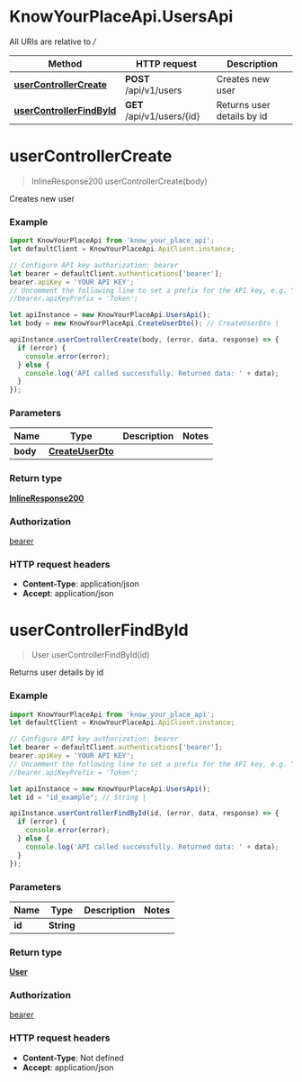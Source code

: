 # KnowYourPlaceApi.UsersApi

All URIs are relative to */*

Method | HTTP request | Description
------------- | ------------- | -------------
[**userControllerCreate**](UsersApi.md#userControllerCreate) | **POST** /api/v1/users | Creates new user
[**userControllerFindById**](UsersApi.md#userControllerFindById) | **GET** /api/v1/users/{id} | Returns user details by id

<a name="userControllerCreate"></a>
# **userControllerCreate**
> InlineResponse200 userControllerCreate(body)

Creates new user

### Example
```javascript
import KnowYourPlaceApi from 'know_your_place_api';
let defaultClient = KnowYourPlaceApi.ApiClient.instance;

// Configure API key authorization: bearer
let bearer = defaultClient.authentications['bearer'];
bearer.apiKey = 'YOUR API KEY';
// Uncomment the following line to set a prefix for the API key, e.g. "Token" (defaults to null)
//bearer.apiKeyPrefix = 'Token';

let apiInstance = new KnowYourPlaceApi.UsersApi();
let body = new KnowYourPlaceApi.CreateUserDto(); // CreateUserDto | 

apiInstance.userControllerCreate(body, (error, data, response) => {
  if (error) {
    console.error(error);
  } else {
    console.log('API called successfully. Returned data: ' + data);
  }
});
```

### Parameters

Name | Type | Description  | Notes
------------- | ------------- | ------------- | -------------
 **body** | [**CreateUserDto**](CreateUserDto.md)|  | 

### Return type

[**InlineResponse200**](InlineResponse200.md)

### Authorization

[bearer](../README.md#bearer)

### HTTP request headers

 - **Content-Type**: application/json
 - **Accept**: application/json

<a name="userControllerFindById"></a>
# **userControllerFindById**
> User userControllerFindById(id)

Returns user details by id

### Example
```javascript
import KnowYourPlaceApi from 'know_your_place_api';
let defaultClient = KnowYourPlaceApi.ApiClient.instance;

// Configure API key authorization: bearer
let bearer = defaultClient.authentications['bearer'];
bearer.apiKey = 'YOUR API KEY';
// Uncomment the following line to set a prefix for the API key, e.g. "Token" (defaults to null)
//bearer.apiKeyPrefix = 'Token';

let apiInstance = new KnowYourPlaceApi.UsersApi();
let id = "id_example"; // String | 

apiInstance.userControllerFindById(id, (error, data, response) => {
  if (error) {
    console.error(error);
  } else {
    console.log('API called successfully. Returned data: ' + data);
  }
});
```

### Parameters

Name | Type | Description  | Notes
------------- | ------------- | ------------- | -------------
 **id** | **String**|  | 

### Return type

[**User**](User.md)

### Authorization

[bearer](../README.md#bearer)

### HTTP request headers

 - **Content-Type**: Not defined
 - **Accept**: application/json

